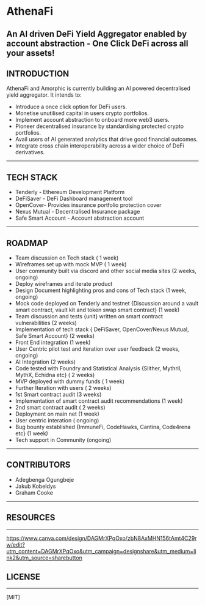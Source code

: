 # AthenaFi
An AI driven DeFi Yield Aggregator enabled by account abstraction - One Click DeFi across all your assets!
-----------------------------------------------------------------

## INTRODUCTION
AthenaFi and Amorphic is currently building an AI powered decentralised yield aggregator. It intends to:
+ Introduce a once click option for DeFi users.
+ Monetise unutilised capital in users crypto portfolios.
+ Implement account abstraction to onboard more web3 users.
+ Pioneer decentralised insurance by standardising protected crypto portfolios.
+ Avail users of AI generated analytics that drive good financial outcomes.
+ Integrate cross chain interoperability across a wider choice of DeFi derivatives.
----------------------------------------------------------------------------------

## TECH STACK
+ Tenderly - Ethereum Development Platform
+ DeFiSaver - DeFi Dashboard management tool
+ OpenCover- Provides insurance portfolio protection cover
+ Nexus Mutual - Decentralised Insurance package
+ Safe Smart Account - Account abstraction account
----------------------------------------------------------

## ROADMAP
+ Team discussion on Tech stack ( 1 week)
+ Wireframes set up with mock MVP ( 1 week)
+ User community built via discord and other social media sites (2 weeks, ongoing)
+ Deploy wireframes and iterate product
+ Design Document highlighting pros and cons of Tech stack (1 week, ongoing)
+ Mock code deployed on Tenderly and testnet {Discussion around a vault smart contract, vault kit and token swap smart contract} (1 week)
+ Team discussion and tests {unit} written on smart contract vulnerabilities (2 weeks)
+ Implementation of tech stack { DeFiSaver, OpenCover/Nexus Mutual, Safe Smart Account} (2 weeks)
+ Front End integration (1 week)
+ User Centric pilot test and iteration over user feedback (2 weeks, ongoing)
+ AI Integration (2 weeks)
+ Code tested with Foundry and Statistical Analysis {Slither, Mythril, MythX, Echidna etc}  ( 2 weeks)
+ MVP deployed with dummy funds ( 1 week)
+ Further Iteration with users ( 2 weeks)
+ 1st Smart contract audit (3 weeks)
+ Implementation of smart contract audit recommendations (1 week)
+ 2nd smart contract audit ( 2 weeks)
+ Deployment on main net (1 week)
+ User centric interation ( ongoing)
+ Bug bounty established {ImmuneFi, CodeHawks, Cantina, Code4rena etc} (1 week)
+ Tech support in Community (ongoing)
--------------------------------

## CONTRIBUTORS
+ Adegbenga Ogungbeje
+ Jakub Kobeldys
+ Graham Cooke
----------------------

## RESOURCES
------------
https://www.canva.com/design/DAGMrXPqOxo/zbN8AxMHN156tAmt4C29rw/edit?utm_content=DAGMrXPqOxo&utm_campaign=designshare&utm_medium=link2&utm_source=sharebutton

## LICENSE
----------
[MIT]



